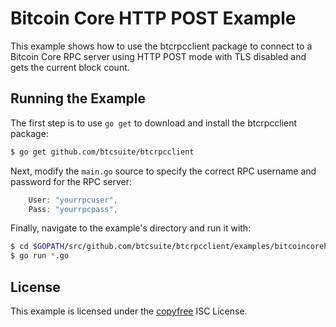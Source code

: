 Bitcoin Core HTTP POST Example
==============================

This example shows how to use the btcrpcclient package to connect to a Bitcoin
Core RPC server using HTTP POST mode with TLS disabled and gets the current
block count.

## Running the Example

The first step is to use `go get` to download and install the btcrpcclient
package:

```bash
$ go get github.com/btcsuite/btcrpcclient
```

Next, modify the `main.go` source to specify the correct RPC username and
password for the RPC server:

```Go
	User: "yourrpcuser",
	Pass: "yourrpcpass",
```

Finally, navigate to the example's directory and run it with:

```bash
$ cd $GOPATH/src/github.com/btcsuite/btcrpcclient/examples/bitcoincorehttp
$ go run *.go
```

## License

This example is licensed under the [copyfree](http://copyfree.org) ISC License.
